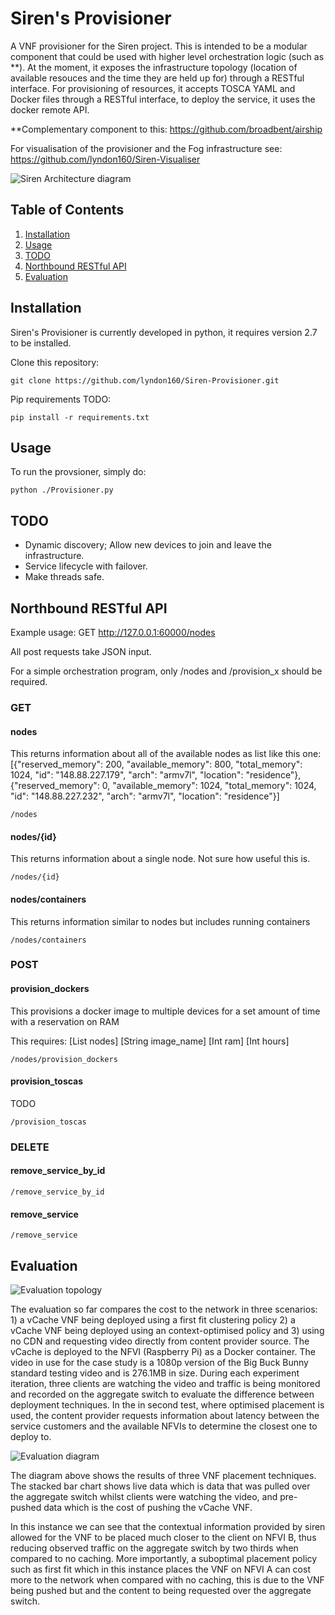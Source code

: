 # Siren's Provisioner
A VNF provisioner for the Siren project. This is intended to be a modular component that could be used with higher level orchestration logic (such as **). At the moment, it exposes the infrastructure topology (location of available resouces and the time they are held up for) through a RESTful interface. For provisioning of resources, it accepts TOSCA YAML and Docker files through a RESTful interface, to deploy the service, it uses the docker remote API. 

**Complementary component to this: https://github.com/broadbent/airship

For visualisation of the provisioner and the Fog infrastructure see: https://github.com/lyndon160/Siren-Visualiser

![Siren Architecture diagram](https://raw.githubusercontent.com/lyndon160/Siren-Provisioner/master/examples/siren-arch.png)


## Table of Contents
1. [Installation](#installation)
2. [Usage](#usage)
3. [TODO](#todo)
4. [Northbound RESTful API](#northbound-restful-api)
5. [Evaluation](#evaluation)

## Installation

Siren's Provisioner is currently developed in python, it requires version 2.7 to be installed. 

Clone this repository:

```
git clone https://github.com/lyndon160/Siren-Provisioner.git
```

Pip requirements TODO:

```
pip install -r requirements.txt
```

## Usage

To run the provsioner, simply do:

```
python ./Provisioner.py
```

## TODO
* Dynamic discovery; Allow new devices to join and leave the infrastructure.
* Service lifecycle with failover.
* Make threads safe.

##  Northbound RESTful API

Example usage: GET http://127.0.0.1:60000/nodes

All post requests take JSON input.

For a simple orchestration program, only /nodes and /provision_x should be required.



### GET
#### nodes
This returns information about all of the available nodes as list like this one: [{"reserved_memory": 200, "available_memory": 800, "total_memory": 1024, "id": "148.88.227.179", "arch": "armv7l", "location": "residence"}, {"reserved_memory": 0, "available_memory": 1024,  "total_memory": 1024, "id": "148.88.227.232", "arch": "armv7l", "location": "residence"}]

```
/nodes
```

#### nodes/{id}
This returns information about a single node. Not sure how useful this is.

```
/nodes/{id}
```


#### nodes/containers
This returns information similar to nodes but includes running containers
```
/nodes/containers
```



### POST
#### provision_dockers
This provisions a docker image to multiple devices for a set amount of time with a reservation on RAM

This requires:
[List nodes] [String image_name] [Int ram] [Int hours]

```
/nodes/provision_dockers
```

#### provision_toscas
TODO
```
/provision_toscas
``` 


### DELETE
#### remove_service_by_id
```
/remove_service_by_id
```

#### remove_service

```
/remove_service
```

## Evaluation
![Evaluation topology](https://raw.githubusercontent.com/lyndon160/Siren-Provisioner/master/examples/test-network.png)

The evaluation so far compares the cost to the network in three scenarios: 1) a vCache VNF being deployed using a first fit clustering policy 2) a vCache VNF being deployed using an context-optimised policy and 3) using no CDN and requesting video directly from content provider source. The vCache is deployed to the NFVI (Raspberry Pi) as a Docker container. The video in use for the case study is a 1080p version of the Big Buck Bunny standard testing video and is 276.1MB in size. During each experiment iteration, three clients are watching the video and traffic is being monitored and recorded on the aggregate switch to evaluate the difference between deployment techniques. In the in second test, where optimised placement is used, the content provider requests information about latency between the service customers and the available NFVIs to determine the closest one to deploy to.

![Evaluation diagram](https://raw.githubusercontent.com/lyndon160/Siren-Provisioner/master/examples/siren-eval-final.png)

The diagram above shows the results of three VNF placement techniques. The stacked bar chart shows live data which is data that was pulled over the aggregate switch whilst clients were watching the video, and pre-pushed data which is the cost of pushing the vCache VNF.

In this instance we can see that the contextual information provided by siren allowed for the VNF to be placed much closer to the client on NFVI B, thus reducing observed traffic on the aggregate switch by two thirds when compared to no caching. More importantly, a suboptimal placement policy such as first fit which in this instance places the VNF on NFVI A can cost more to the network when compared with no caching, this is due to the VNF being pushed but and the content to being requested over the aggregate switch.

